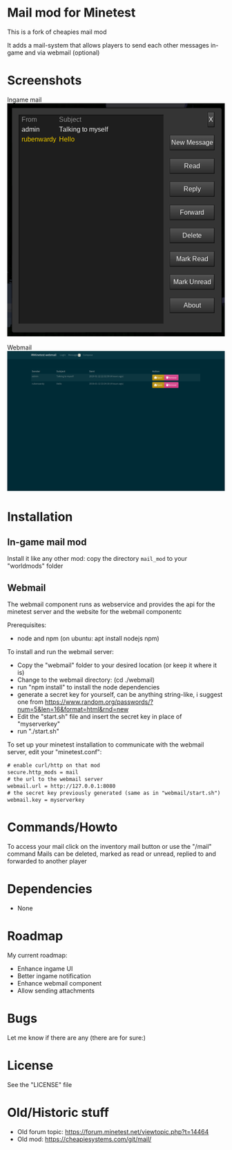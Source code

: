 Mail mod for Minetest
======

This is a fork of cheapies mail mod

It adds a mail-system that allows players to send each other messages in-game and via webmail (optional)

# Screenshots

Ingame mail
![](pics/ingame.png?raw=true)

Webmail
![](pics/webmail.png?raw=true)


# Installation

## In-game mail mod

Install it like any other mod: copy the directory `mail_mod` to your "worldmods" folder

## Webmail

The webmail component runs as webservice and provides the api for the minetest server
and the website for the webmail componentc

Prerequisites:
* node and npm (on ubuntu: apt install nodejs npm)

To install and run the webmail server:
* Copy the "webmail" folder to your desired location (or keep it where it is)
* Change to the webmail directory: (cd ./webmail)
* run "npm install" to install the node dependencies
* generate a secret key for yourself, can be anything string-like, i suggest one from https://www.random.org/passwords/?num=5&len=16&format=html&rnd=new
* Edit the "start.sh" file and insert the secret key in place of "myserverkey"
* run "./start.sh"

To set up your minetest installation to communicate with the webmail server, edit your "minetest.conf":
```
# enable curl/http on that mod
secure.http_mods = mail
# the url to the webmail server
webmail.url = http://127.0.0.1:8080
# the secret key previously generated (same as in "webmail/start.sh")
webmail.key = myserverkey
```

# Commands/Howto

To access your mail click on the inventory mail button or use the "/mail" command
Mails can be deleted, marked as read or unread, replied to and forwarded to another player

# Dependencies
* None

# Roadmap

My current roadmap:
* Enhance ingame UI
* Better ingame notification
* Enhance webmail component
* Allow sending attachments

# Bugs

Let me know if there are any (there are for sure:)

# License

See the "LICENSE" file


# Old/Historic stuff
* Old forum topic: https://forum.minetest.net/viewtopic.php?t=14464
* Old mod: https://cheapiesystems.com/git/mail/
